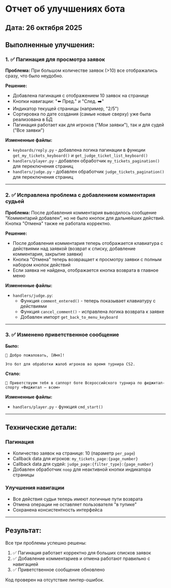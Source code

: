 # Отчет об улучшениях бота

## Дата: 26 октября 2025

## Выполненные улучшения:

### 1. ✅ Пагинация для просмотра заявок

**Проблема:** При большом количестве заявок (>10) все отображались сразу, что было неудобно.

**Решение:**
- Добавлена пагинация с отображением 10 заявок на странице
- Кнопки навигации: "⬅️ Пред." и "След. ➡️"
- Индикатор текущей страницы (например, "2/5")
- Сортировка по дате создания (самые новые сверху) уже была реализована в БД
- Пагинация работает как для игроков ("Мои заявки"), так и для судей ("Все заявки")

**Измененные файлы:**
- `keyboards/reply.py` - добавлена логика пагинации в функции `get_my_tickets_keyboard()` и `get_judge_ticket_list_keyboard()`
- `handlers/player.py` - добавлен обработчик `my_tickets_pagination()` для переключения страниц
- `handlers/judge.py` - добавлен обработчик `judge_tickets_pagination()` для переключения страниц

---

### 2. ✅ Исправлена проблема с добавлением комментария судьей

**Проблема:** После добавления комментария выводилось сообщение "Комментарий добавлен", но не было кнопок для дальнейших действий. Кнопка "Отмена" также не работала корректно.

**Решение:**
- После добавления комментария теперь отображается клавиатура с действиями над заявкой (возврат к списку, добавление комментария, закрытие заявки)
- Кнопка "Отмена" теперь возвращает к просмотру заявки с полным набором кнопок действий
- Если заявка не найдена, отображается кнопка возврата в главное меню

**Измененные файлы:**
- `handlers/judge.py`:
  - Функция `comment_entered()` - теперь показывает клавиатуру с действиями
  - Функция `cancel_comment()` - исправлена логика возврата к заявке
  - Добавлен импорт `get_back_to_menu_keyboard`

---

### 3. ✅ Изменено приветственное сообщение

**Было:**
```
👋 Добро пожаловать, [Имя]!

Это бот для обработки жалоб игроков во время турнира CS2.
```

**Стало:**
```
👋 Приветствуем тебя в саппорт боте Всероссийского турнира по фиджитал-спорту «Фиджитал — всем»
```

**Измененные файлы:**
- `handlers/player.py` - функция `cmd_start()`

---

## Технические детали:

### Пагинация
- Количество заявок на странице: 10 (параметр `per_page`)
- Callback data для игроков: `my_tickets_page:{page_number}`
- Callback data для судей: `judge_page:{filter_type}:{page_number}`
- Добавлен обработчик `noop` для неактивной кнопки индикатора страницы

### Улучшения навигации
- Все действия судьи теперь имеют логичные пути возврата
- Отмена операции не оставляет пользователя "в тупике"
- Сохранена консистентность интерфейса

---

## Результат:

Все три проблемы успешно решены:
1. ✅ Пагинация работает корректно для больших списков заявок
2. ✅ Добавление комментариев и отмена работают правильно с навигацией
3. ✅ Приветственное сообщение обновлено

Код проверен на отсутствие линтер-ошибок.

